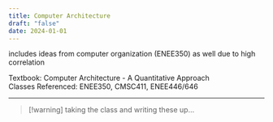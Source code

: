 ```yaml
---
title: Computer Architecture
draft: "false"
date: 2024-01-01
---
```

includes ideas from computer organization (ENEE350) as well due to high correlation

Textbook: Computer Architecture - A Quantitative Approach  
Classes Referenced: ENEE350, CMSC411, ENEE446/646

---

> [!warning] taking the class and writing these up...